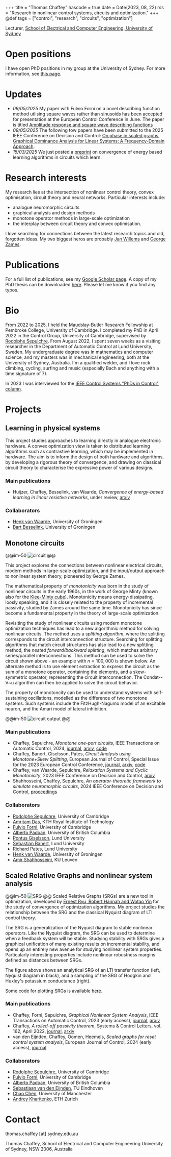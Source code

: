 +++
title = "Thomas Chaffey"
hascode = true
date = Date(2023, 08, 22)
rss = "Research in nonlinear control systems, circuits and optimization."
+++
@def tags = ["control", "research", "circuits", "optimization"]

Lecturer, [School of Electrical and Computer Engineering, University of Sydney](https://www.sydney.edu.au/engineering/about/our-people/academic-staff/thomas-chaffey.html)

# Open positions
I have open PhD positions in my group at the University of Sydney. For more information, see [this page](https://www.sydney.edu.au/research/opportunities/3625.html).

# Updates

* *09/05/2025* My paper with Fulvio Forni on a novel describing function method utlising square waves rather than sinusoids has been accepted for presentation at the European Control Conference in June.  The paper is titled [Amplitude response and square wave describing functions](https://arxiv.org/abs/2412.01579)
* *09/05/2025* The following tow papers have been submitted to the 2025 IEEE Conference on Decision and Control: [On phase in scaled graphs](https://arxiv.org/abs/2504.21448), [Graphical Dominance Analysis for Linear Systems: A Frequency-Domain Approach](https://arxiv.org/abs/2504.14394).
* *15/03/2025* We just posted a [preprint](https://arxiv.org/abs/2503.00349) on convergence of energy based learning algorithms in circuits which learn.

# Research interests
My research lies at the intersection of nonlinear control theory, convex optimisation, circuit theory and neural networks.  Particular interests include:

* analogue neuromorphic circuits
* graphical analysis and design methods
* monotone operator methods in large-scale optimization
* the interplay between circuit theory and convex optimisation.

I love searching for connections between the latest research topics and old, forgotten ideas.  My two biggest heros are probably [Jan Willems](https://homes.esat.kuleuven.be/~sistawww/smc/jwillems/) and [George Zames](http://www.mit.edu/~mitter/publications/85_legacy_zames_IEEEAC.pdf).

# Publications
For a full list of publications, see my [Google Scholar page](https://scholar.google.nl/citations?user=mpR3WKgAAAAJ&hl=en).  A copy of my PhD thesis can be downloaded [here](/assets/pdf/Tom_thesis.pdf).  Please let me know if you find any typos.

# Bio

From 2022 to 2025, I held the Maudslay-Butler Research Fellowship at Pembroke College, University of Cambridge.  I completed my PhD in April 2022 in the Control Group, University of Cambridge, supervised by [Rodolphe Sepulchre](https://sites.google.com/site/rsepulchre/).  From August 2022, I spent seven weeks as a visiting researcher in the Department of Automatic Control at Lund University, Sweden.  My undergraduate degree was in mathematics and computer science, and my masters was in mechanical engineering, both at the University of Sydney, Australia.  I'm a qualified welder, and I love rock climbing, cycling, surfing and music (especially Bach and anything with a time signature of 7).

In 2023 I was interviewed for the [IEEE Control Systems "PhDs in Control" column](https://ieeexplore.ieee.org/document/10015605).


# Projects

## Learning in physical systems

This project studies approaches to learning directly in analogue electronic hardware.  A convex optimization view is taken to distributed learning algorithms such as contrastive learning, which may be implemented in hardware.  The aim is to inform the design of both hardware and algorithms, by developing a rigorous theory of convergence, and drawing on classical circuit theory to characterise the expressive power of various designs.

### Main publications
* Huijzer, Chaffey, Besselink, van Waarde, *Convergence of energy-based learning in linear resistive networks*, under review, [arxiv](https://arxiv.org/abs/2503.00349)

### Collaborators
* [Henk van Waarde](https://henkvanwaarde.github.io/), University of Groningen
* [Bart Besselink](https://www.math.rug.nl/~besselink/), University of Groningen


## Monotone circuits

@@im-50
![circuit](/assets/images/monotone-circuit.svg)
@@

This project explores the connections between nonlinear electrical circuits, modern methods in large-scale optimization, and the input/output approach to nonlinear system theory, pioneered by George Zames.  

The mathematical property of *monotonicity* was born in the study of nonlinear circuits in the early 1960s, in the work of George Minty (known also for the [Klee-Minty cube](https://en.wikipedia.org/wiki/Klee%E2%80%93Minty_cube)).  Monotonicity means energy-dissipating, loosly speaking, and it is closely related to the property of incremental passivity, studied by Zames around the same time.  Monotonicity has since become a fundamental property in the theory of large-scale optimization.  

Revisiting the study of nonlinear circuits using modern monotone optimization techniques has lead to a new algorithmic method for solving nonlinear circuits.  The method uses a *splitting algorithm*, where the splitting corresponds to the circuit interconnection structure.  Searching for splitting algorithms that match circuit structures has also lead to a new splitting method, the *nested forward/backward splitting*, which matches arbitrary series/parallel interconnections.  This method can be used to solve the circuit shown above - an example with $n=100,000$ is shown below.  An alternate method is to use element extraction to express the circuit as the sum of a monotone operator, containing the elements, and a skew-symmetric operator, representing the circuit interconnection.  The Condat--V\~u algorithm can then be applied to solve the circuit behavior.

The property of monotoncity can be used to understand systems with self-sustaining oscillations, modelled as the difference of two monotone systems.  Such systems include the FitzHugh-Nagumo model of an excitable neuron, and the Amari model of lateral inhibition.

@@im-50
![circuit output](/assets/images/monotone-output.svg)
@@

### Main publications
* Chaffey, Sepulchre, *Monotone one-port circuits*, IEEE Transactions on Automatic Control, 2024, [journal](https://ieeexplore.ieee.org/document/10121908), [arxiv](https://arxiv.org/abs/2111.15407), [code](https://github.com/ThomasChaffey/monotone-one-port-circuits)
* Chaffey, Banert, Giselsson, Pates, *Circuit Analysis using Monotone+Skew Splitting*, European Journal of Control, Special Issue for the 2023 European Control Conference, [journal](https://doi.org/10.1016/j.ejcon.2023.100854), [arxiv](https://arxiv.org/abs/2211.14010), [code](https://github.com/ThomasChaffey/circuit-analysis-using-monotone-skew-splitting)
* Chaffey, van Waarde, Sepulchre, *Relaxation Systems and Cyclic Monotonicity*, 2023 IEEE Conference on Decision and Control, [arxiv](https://arxiv.org/abs/2312.03389)
* Shahhosseini, Chaffey, Sepulchre, *An operator-theoretic framework to simulate neuromorphic circuits*, 2024 IEEE Conference on Decision and Control, [proccedings](https://ieeexplore.ieee.org/stamp/stamp.jsp?arnumber=10886469)

### Collaborators
* [Rodolphe Sepulchre](https://sites.google.com/site/rsepulchre/), University of Cambridge
* [Amritam Das](http://amritamdas.com/), KTH Royal Institute of Technology
* [Fulvio Forni](https://sites.google.com/site/fulvioforni/), University of Cambridge
* [Alberto Padoan](https://albertopadoan.com), University of British Columbia
* [Pontus Giselsson](https://www.control.lth.se/personnel-old/pontus-giselsson/), Lund University
* [Sebastian Banert](https://www.lunduniversity.lu.se/lucat/user/a76b6f949674be884b44ee412a8740e2), Lund University
* [Richard Pates](https://www.richardpates.com/), Lund University
* [Henk van Waarde](https://henkvanwaarde.github.io/), University of Groningen
* [Amir Shahhosseini](https://scholar.google.com/citations?user=1AUGWr4AAAAJ&hl=en), KU Leuven

## Scaled Relative Graphs and nonlinear system analysis

@@im-50
![SRG](/assets/images/srg.svg)
@@
Scaled Relative Graphs (SRGs) are a new tool in optimization, developed by [Ernest Ryu, Robert Hannah and Wotao Yin](https://link.springer.com/article/10.1007/s10107-021-01639-w) for the study of convergence of optimization algorithms.  My project studies the relationship between the SRG and the classical Nyquist diagram of LTI control theory.  

The SRG is a generalization of the Nyquist diagram to stable nonlinear operators.  Like the Nyquist diagram, the SRG can be used to determine when a feedback system will be stable.  Studying stability with SRGs gives a graphical unification of many existing results on incremental stability, and opens up an entirely new avenue for studying nonlinear system properties.  Particularly interesting properties include nonlinear robustness margins defined as distances between SRGs.  

The figure above shows an analytical SRG of an LTI transfer function (left, Nyquist diagram in black), and a sampling of the SRG of Hodgkin and Huxley's potassium conductance (right).

Some code for plotting SRGs is available [here](https://github.com/ThomasChaffey/Linear-SRG).

### Main publications
* Chaffey, Forni, Sepulchre, *Graphical Nonlinear System Analysis*, IEEE Transactions on Automatic Control, 2023 (early access), [journal](https://ieeexplore.ieee.org/document/10005799), [arxiv](https://arxiv.org/abs/2107.11272)
* Chaffey, *A rolled-off passivity theorem*, Systems & Control Letters, vol. 162, April 2022, [journal](https://www.sciencedirect.com/science/article/pii/S0167691122000421), [arxiv](https://arxiv.org/abs/2108.07634)
* van den Eijnden, Chaffey, Oomen, Heemels, *Scaled graphs for reset control system analysis*, European Journal of Control, 2024 (early access), [journal](https://www.sciencedirect.com/science/article/pii/S0947358024001109?via%3Dihub)

### Collaborators
* [Rodolphe Sepulchre](https://sites.google.com/site/rsepulchre/), University of Cambridge
* [Fulvio Forni](https://sites.google.com/site/fulvioforni/), University of Cambridge
* [Alberto Padoan](https://albertopadoan.com), University of British Columbia
* [Sebastiaan van den Eijnden](https://research.tue.nl/en/persons/sebastiaan-jam-van-den-eijnden), TU Eindhoven
* [Chao Chen](https://research.manchester.ac.uk/en/persons/chao-chen), University of Manchester
* [Andrey Kharitenko](https://nccr-automation.ch/index.php/about/people/andrey-kharitenko), ETH Zurich


# Contact
thomas.chaffey [at] sydney.edu.au

Thomas Chaffey,
School of Electrical and Computer Engineering
University of Sydney,
NSW 2006, Australia
